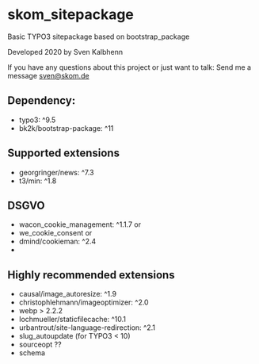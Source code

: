 # skom_sitepackage
Basic TYPO3 sitepackage based on bootstrap_package

Developed 2020 by Sven Kalbhenn

If you have any questions about this project or just want to talk:
Send me a message sven@skom.de

## Dependency:
- typo3: ^9.5
- bk2k/bootstrap-package: ^11

## Supported extensions
- georgringer/news: ^7.3
- t3/min: ^1.8

## DSGVO
- wacon_cookie_management: ^1.1.7 or
- we_cookie_consent or
- dmind/cookieman: ^2.4
-
## Highly recommended extensions
- causal/image_autoresize: ^1.9
- christophlehmann/imageoptimizer: ^2.0
- webp > 2.2.2
- lochmueller/staticfilecache: ^10.1
- urbantrout/site-language-redirection: ^2.1
- slug_autoupdate (for TYPO3 < 10)
- sourceopt ??
- schema
